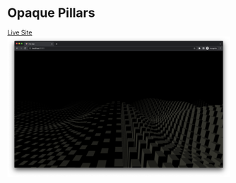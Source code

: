 # Opaque Pillars
[Live Site](https://ryanrabello.github.io/opaque/)
![Opaque Pillars preview](./static/opaque_screenshot.png)
